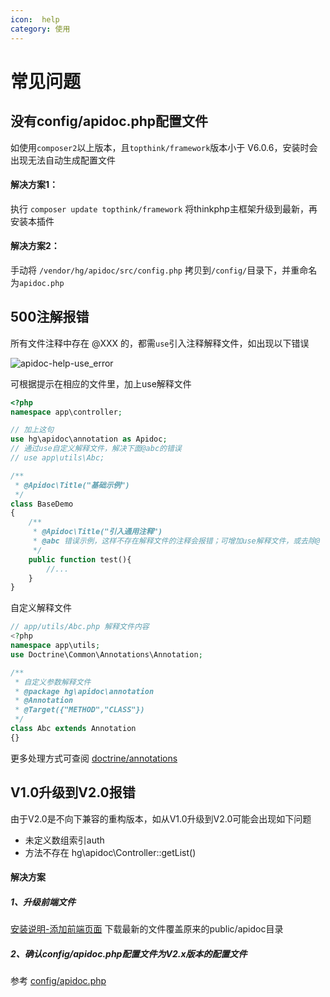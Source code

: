 ```yaml
---
icon:  help
category: 使用
---
```


# 常见问题


## 没有config/apidoc.php配置文件
如使用`composer2`以上版本，且`topthink/framework`版本小于 V6.0.6，安装时会出现无法自动生成配置文件

#### 解决方案1：
执行 `composer update topthink/framework` 将thinkphp主框架升级到最新，再安装本插件

#### 解决方案2：
手动将 `/vendor/hg/apidoc/src/config.php` 拷贝到`/config/`目录下，并重命名为`apidoc.php`



## 500注解报错
所有文件注释中存在 @XXX 的，都需`use`引入注释解释文件，如出现以下错误

![apidoc-help-use_error](/thinkphp-apidoc/images/apidoc-help-use_error.png "apidoc-help-use_error")

可根据提示在相应的文件里，加上use解释文件

```php
<?php
namespace app\controller;

// 加上这句
use hg\apidoc\annotation as Apidoc;
// 通过use自定义解释文件，解决下面@abc的错误
// use app\utils\Abc;

/**
 * @Apidoc\Title("基础示例")
 */
class BaseDemo
{
    /**
     * @Apidoc\Title("引入通用注释")
     * @abc 错误示例，这样不存在解释文件的注释会报错；可增加use解释文件，或去除@
     */
    public function test(){
        //...
    }
}
```
自定义解释文件
```php
// app/utils/Abc.php 解释文件内容
<?php
namespace app\utils;
use Doctrine\Common\Annotations\Annotation;

/**
 * 自定义参数解释文件
 * @package hg\apidoc\annotation
 * @Annotation
 * @Target({"METHOD","CLASS"})
 */
class Abc extends Annotation
{}
```

更多处理方式可查阅 [doctrine/annotations](https://github.com/doctrine/annotations) 


## V1.0升级到V2.0报错
由于V2.0是不向下兼容的重构版本，如从V1.0升级到V2.0可能会出现如下问题
- 未定义数组索引auth
- 方法不存在 hg\apidoc\Controller::getList()

#### 解决方案
##### 1、升级前端文件
 [安装说明-添加前端页面](/install/#添加前端页面) 下载最新的文件覆盖原来的public/apidoc目录

##### 2、确认config/apidoc.php配置文件为V2.x版本的配置文件
参考 [config/apidoc.php](https://github.com/HGthecode/thinkphp-apidoc/blob/master/src/config.php)
